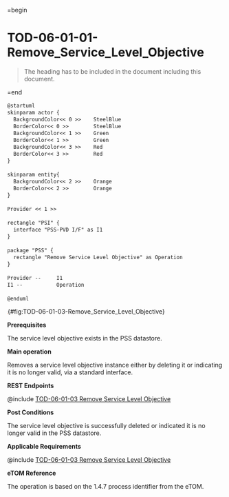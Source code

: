 =begin

# TOD-06-01-01-Remove_Service_Level_Objective

> The heading has to be included in the document including this document.

=end

```plantuml
@startuml
skinparam actor {
  BackgroundColor<< 0 >> 	SteelBlue
  BorderColor<< 0 >> 		SteelBlue
  BackgroundColor<< 1 >> 	Green
  BorderColor<< 1 >> 		Green
  BackgroundColor<< 3 >> 	Red
  BorderColor<< 3 >> 		Red
}

skinparam entity{
  BackgroundColor<< 2 >> 	Orange
  BorderColor<< 2 >> 		Orange
}

Provider << 1 >>

rectangle "PSI" {
  interface "PSS-PVD I/F" as I1
}

package "PSS" {
  rectangle "Remove Service Level Objective" as Operation
}

Provider --	    I1
I1 --           Operation

@enduml

```

![TOD-06-01-03: Remove Service Level Objective](../../common/pixel.png){#fig:TOD-06-01-03-Remove_Service_Level_Objective}

**Prerequisites**

The service level objective exists in the PSS datastore.

**Main operation**

Removes a service level objective instance either by deleting it or indicating it is no longer valid, via a standard interface.

**REST Endpoints**

@include [TOD-06-01-03 Remove Service Level Objective](endpoints/TOD-06-01-03-Remove_Service_Level_Objective-endpoints.md)

**Post Conditions**

The service level objective is successfully deleted or indicated it is no longer valid in the PSS datastore.

**Applicable Requirements**

@include [TOD-06-01-03 Remove Service Level Objective](requirements/TOD-06-01-03-Remove_Service_Level_Objective-requirements.md)

**eTOM Reference**

The operation is based on the 1.4.7 process identifier from the eTOM.
